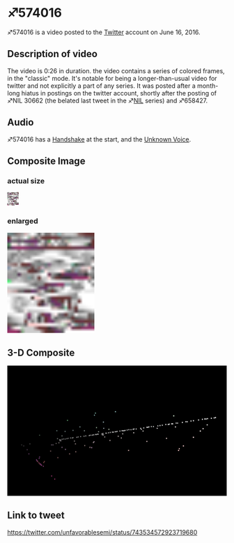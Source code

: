 # ♐574016

♐574016 is a video posted to the [Twitter](Twitter "wikilink") account on June 16, 2016.

## Description of video

The video is 0:26 in duration. the video contains a series of colored
frames, in the "classic" mode. It's notable for being a
longer-than-usual video for twitter and not explicitly a part of any
series. It was posted after a month-long hiatus in postings on the
twitter account, shortly after the posting of ♐NIL 30662 (the belated
last tweet in the ♐[NIL](NIL "wikilink") series) and ♐658427.

## Audio

♐574016 has a [Handshake](Handshake "wikilink") at the start, and the
[Unknown Voice](Unknown_Voice "wikilink").

## Composite Image

### actual size

![574016\_composite.png =400x](574016_composite.png "574016 composite.png")

### enlarged

<a href="url"><img src="574016_composite.png" width="200" ></a>

## 3-D Composite

![574016\_3d.PNG](574016_3d.PNG "574016_3d.PNG")

## Link to tweet

<https://twitter.com/unfavorablesemi/status/743534572923719680>
